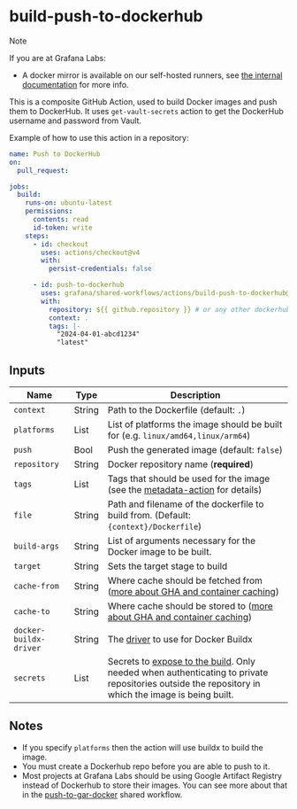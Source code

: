 # build-push-to-dockerhub

> [!NOTE]
> If you are at Grafana Labs:
>
> - A docker mirror is available on our self-hosted runners, see [the internal
>   documentation](https://enghub.grafana-ops.net/docs/default/component/deployment-tools/platform/continuous-integration/#docker-caching-in-github-actions)
>   for more info.

This is a composite GitHub Action, used to build Docker images and push them to
DockerHub. It uses `get-vault-secrets` action to get the DockerHub username and
password from Vault.

Example of how to use this action in a repository:

<!-- x-release-please-start-version -->

```yaml
name: Push to DockerHub
on:
  pull_request:

jobs:
  build:
    runs-on: ubuntu-latest
    permissions:
      contents: read
      id-token: write
    steps:
      - id: checkout
        uses: actions/checkout@v4
        with:
          persist-credentials: false

      - id: push-to-dockerhub
        uses: grafana/shared-workflows/actions/build-push-to-dockerhub@build-push-to-dockerhub/v0.3.0
        with:
          repository: ${{ github.repository }} # or any other dockerhub repository
          context: .
          tags: |-
            "2024-04-01-abcd1234"
            "latest"
```

<!-- x-release-please-end-version -->

## Inputs

| Name                   | Type   | Description                                                                                                                                                                                      |
| ---------------------- | ------ | ------------------------------------------------------------------------------------------------------------------------------------------------------------------------------------------------ |
| `context`              | String | Path to the Dockerfile (default: `.`)                                                                                                                                                            |
| `platforms`            | List   | List of platforms the image should be built for (e.g. `linux/amd64,linux/arm64`)                                                                                                                 |
| `push`                 | Bool   | Push the generated image (default: `false`)                                                                                                                                                      |
| `repository`           | String | Docker repository name (**required**)                                                                                                                                                            |
| `tags`                 | List   | Tags that should be used for the image (see the [metadata-action][mda] for details)                                                                                                              |
| `file`                 | String | Path and filename of the dockerfile to build from. (Default: `{context}/Dockerfile`)                                                                                                             |
| `build-args`           | String | List of arguments necessary for the Docker image to be built.                                                                                                                                    |
| `target`               | String | Sets the target stage to build                                                                                                                                                                   |
| `cache-from`           | String | Where cache should be fetched from ([more about GHA and container caching](https://www.kenmuse.com/blog/implementing-docker-layer-caching-in-github-actions/))                                   |
| `cache-to`             | String | Where cache should be stored to ([more about GHA and container caching](https://www.kenmuse.com/blog/implementing-docker-layer-caching-in-github-actions/))                                      |
| `docker-buildx-driver` | String | The [driver](https://github.com/docker/setup-buildx-action/tree/v3/?tab=readme-ov-file#customizing) to use for Docker Buildx                                                                     |
| `secrets`              | List   | Secrets to [expose to the build](https://github.com/docker/build-push-action). Only needed when authenticating to private repositories outside the repository in which the image is being built. |

[mda]: https://github.com/docker/metadata-action?tab=readme-ov-file#tags-input

## Notes

- If you specify `platforms` then the action will use buildx to build the image.
- You must create a Dockerhub repo before you are able to push to it.
- Most projects at Grafana Labs should be using Google Artifact Registry instead
  of Dockerhub to store their images. You can see more about that in the
  [push-to-gar-docker] shared workflow.

[push-to-gar-docker]: ../push-to-gar-docker/README.md

